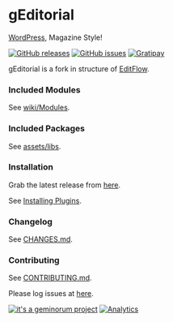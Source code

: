 # gEditorial

[WordPress](https://wordpress.org/), Magazine Style!

[![GitHub releases](https://img.shields.io/github/release/geminorum/geditorial.svg?style=flat-square)](https://github.com/geminorum/geditorial/releases)
[![GitHub issues](https://img.shields.io/github/issues/geminorum/geditorial.svg?style=flat-square)](https://github.com/geminorum/geditorial/issues)
[![Gratipay](http://img.shields.io/gratipay/geminorum.svg?style=flat-square)](https://gratipay.com/geminorum/)

gEditorial is a fork in structure of [EditFlow](http://editflow.org/).

### Included Modules
See [wiki/Modules](https://github.com/geminorum/geditorial/wiki/Modules).

### Included Packages
See [assets/libs](https://github.com/geminorum/geditorial/tree/master/assets/libs).

### Installation
Grab the latest release from [here](https://github.com/geminorum/geditorial/releases).

See [Installing Plugins](http://codex.wordpress.org/Managing_Plugins#Installing_Plugins).

### Changelog
See [CHANGES.md](CHANGES.md).

### Contributing
See [CONTRIBUTING.md](CONTRIBUTING.md).

Please log issues at [here](https://github.com/geminorum/geditorial/issues).

[![it's a geminorum project](http://img.shields.io/badge/it's_a-geminorum_project-lightgrey.svg?style=flat-square)](http://geminorum.ir/)
[![Analytics](https://ga-beacon.appspot.com/UA-865830-4/geditorial/readme?pixel)](https://github.com/geminorum/geditorial)
